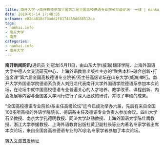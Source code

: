 ```yaml
---
title: 南开大学->南开教师参加全国第六届全国高校德语专业院长高级论坛--一线 | nankai.info
date: 2019-05-14 17:40:05
urlname: e02da818c70add2f8174455d688512ca
tags: 
- nankai.info
- 南开大学
- 南开
categories:
- nankai.info
- 南开大学
---
```



**南开新闻网讯**(通讯员 刘冠龙)5月11日，由山东大学(威海)翻译学院、上海外国语大学中德人文交流研究中心、上海外语教育出版社主办的“聚焦本科•融合创新•打造金课”第六届全国高校德语专业院长/系主任高级论坛在山东大学(威海)举行。南开大学外国语学院德语系负责人刘冠龙代表南开大学外国语学院德语系参加本次论坛，在论坛中就中国高校德语专业普遍关心的人才培养、教学改革、课程创新、内涵发展等内容与全国各大学同行进行了深入细致的研讨，并取了丰硕的成果。

“全国高校德语专业院长/系主任高级论坛”迄今已成功举办六届，先后有来自全国100多所高校的外语学院院长、德语系主任及德语专业负责人参加会议。四川大学石坚教授、南京大学孔德明教授、同济大学赵劲教授、上海外国语大学陈壮鹰教授、浙江大学李媛教授、上海外语教育出版社黄卫副社长等业内著名专家学者出席本次论坛，来自全国各高校德语专业的70余名专家学者参加了本次论坛。





[转入文章首发地址](http://news.nankai.edu.cn/zhxw/system/2019/05/14/000451356.shtml)